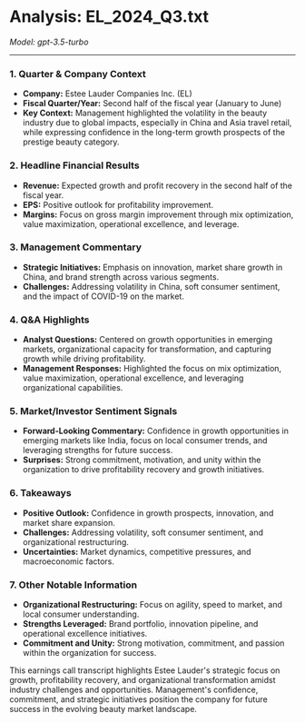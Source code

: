 # Analysis: EL_2024_Q3.txt

*Model: gpt-3.5-turbo*

---

### 1. Quarter & Company Context
- **Company:** Estee Lauder Companies Inc. (EL)
- **Fiscal Quarter/Year:** Second half of the fiscal year (January to June)
- **Key Context:** Management highlighted the volatility in the beauty industry due to global impacts, especially in China and Asia travel retail, while expressing confidence in the long-term growth prospects of the prestige beauty category.

### 2. Headline Financial Results
- **Revenue:** Expected growth and profit recovery in the second half of the fiscal year.
- **EPS:** Positive outlook for profitability improvement.
- **Margins:** Focus on gross margin improvement through mix optimization, value maximization, operational excellence, and leverage.

### 3. Management Commentary
- **Strategic Initiatives:** Emphasis on innovation, market share growth in China, and brand strength across various segments.
- **Challenges:** Addressing volatility in China, soft consumer sentiment, and the impact of COVID-19 on the market.

### 4. Q&A Highlights
- **Analyst Questions:** Centered on growth opportunities in emerging markets, organizational capacity for transformation, and capturing growth while driving profitability.
- **Management Responses:** Highlighted the focus on mix optimization, value maximization, operational excellence, and leveraging organizational capabilities.

### 5. Market/Investor Sentiment Signals
- **Forward-Looking Commentary:** Confidence in growth opportunities in emerging markets like India, focus on local consumer trends, and leveraging strengths for future success.
- **Surprises:** Strong commitment, motivation, and unity within the organization to drive profitability recovery and growth initiatives.

### 6. Takeaways
- **Positive Outlook:** Confidence in growth prospects, innovation, and market share expansion.
- **Challenges:** Addressing volatility, soft consumer sentiment, and organizational restructuring.
- **Uncertainties:** Market dynamics, competitive pressures, and macroeconomic factors.

### 7. Other Notable Information
- **Organizational Restructuring:** Focus on agility, speed to market, and local consumer understanding.
- **Strengths Leveraged:** Brand portfolio, innovation pipeline, and operational excellence initiatives.
- **Commitment and Unity:** Strong motivation, commitment, and passion within the organization for success.

This earnings call transcript highlights Estee Lauder's strategic focus on growth, profitability recovery, and organizational transformation amidst industry challenges and opportunities. Management's confidence, commitment, and strategic initiatives position the company for future success in the evolving beauty market landscape.